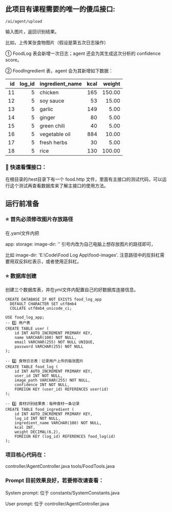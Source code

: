 ## 此项目有课程需要的唯一的傻瓜接口:
`/ai/agent/upload`

输入图片，返回识别结果。

比如，上传某张食物图片（假设是第五次日志操作）

① FoodLog 表会新增一次日志；agent 还会为其生成这次分析的 confidence score。

② FoodIngredient 表，agent 会为其新增如下数据：

| id | log_id | ingredient_name | kcal | weight |
|---:|-------:|:----------------|-----:|-------:|
| 11 | 5 | chicken | 165 | 150.00 |
| 12 | 5 | soy sauce | 53 | 15.00 |
| 13 | 5 | garlic | 149 | 5.00 |
| 14 | 5 | ginger | 80 | 5.00 |
| 15 | 5 | green chili | 40 | 5.00 |
| 16 | 5 | vegetable oil | 884 | 10.00 |
| 17 | 5 | fresh herbs | 30 | 5.00 |
| 18 | 5 | rice | 130 | 100.00 |

### 🧱 快速看懂接口：
在根目录的/test目录下有一个 food.http 文件，里面有主接口的测试代码，可以运行这个测试再查看数据库来了解主接口的使用方法。


## 运行前准备
### ⭐ 首先必须修改图片存放路径
在.yaml文件内把

app:
storage:
image-dir: ''
引号内改为自己电脑上想存放图片的路径即可，

比如 image-dir: 'E:\\Code\\Food Log App\\food-images'.
注意路径中的反斜杠需要用双反斜杠表示，或者使用正斜杠。

### ⭐ 数据库创建
创建三个数据库表，并在yml文件内配置自己的好数据库连接信息。

```text
CREATE DATABASE IF NOT EXISTS food_log_app
  DEFAULT CHARACTER SET utf8mb4
  COLLATE utf8mb4_unicode_ci;

USE food_log_app;
-- 1️⃣ 用户表
CREATE TABLE user (
    id INT AUTO_INCREMENT PRIMARY KEY,
    name VARCHAR(100) NOT NULL,
    email VARCHAR(255) NOT NULL UNIQUE,
    password VARCHAR(255) NOT NULL
);

-- 2️⃣ 食物日志表：记录用户上传的每张图片
CREATE TABLE food_log (
    id INT AUTO_INCREMENT PRIMARY KEY,
    user_id INT NOT NULL,
    image_path VARCHAR(255) NOT NULL,
    confidence INT NOT NULL,
    FOREIGN KEY (user_id) REFERENCES user(id)
);

-- 3️⃣ 食材识别结果表：每种食材一条记录
CREATE TABLE food_ingredient (
    id INT AUTO_INCREMENT PRIMARY KEY,
    log_id INT NOT NULL,
    ingredient_name VARCHAR(100) NOT NULL,
    kcal INT,
    weight DECIMAL(6,2),
    FOREIGN KEY (log_id) REFERENCES food_log(id)
);
```


### 项目核心代码在：
controller/AgentController.java
tools/FoodTools.java

### Prompt 目前效果良好，若要修改请查看：
System prompt: 位于 constants/SystemConstants.java

User prompt: 位于 controller/AgentController.java